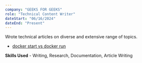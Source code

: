 ```yaml
---
company: "GEEKS FOR GEEKS"
role: "Technical Content Writer"
dateStart: "06/16/2024"
dateEnd: "Present"
---
```


Wrote technical articles on diverse and extensive range of topics.

- [docker start vs docker run](https://www.geeksforgeeks.org/docker-start-vs-docker-run/?itm_source=auth&itm_medium=contributions&itm_campaign=articles)

**Skills Used** - Writing, Research, Documentation, Article Writing
